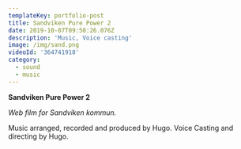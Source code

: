 ```yaml
---
templateKey: portfolio-post
title: Sandviken Pure Power 2
date: 2019-10-07T09:50:26.076Z
description: 'Music, Voice casting'
image: /img/sand.png
videoId: '364741918'
category:
  - sound
  - music
---
```

**Sandviken Pure Power 2**

_Web film for Sandviken kommun._



Music arranged, recorded and produced by Hugo. Voice Casting and directing by Hugo.
